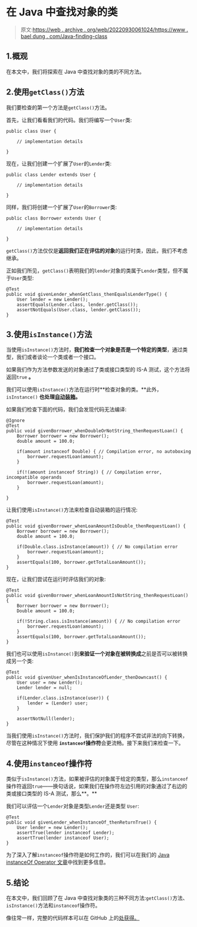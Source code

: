 # 在 Java 中查找对象的类

> 原文:[https://web . archive . org/web/20220930061024/https://www . bael dung . com/Java-finding-class](https://web.archive.org/web/20220930061024/https://www.baeldung.com/java-finding-class)

## 1.概观

在本文中，我们将探索在 Java 中查找对象的类的不同方法。

## 2.使用`getClass()`方法

我们要检查的第一个方法是`getClass()`方法。

首先，让我们看看我们的代码。我们将编写一个`User`类:

```
public class User {

    // implementation details

}
```

现在，让我们创建一个扩展了`User`的`Lender`类:

```
public class Lender extends User {

    // implementation details

}
```

同样，我们将创建一个扩展了`User`的`Borrower`类:

```
public class Borrower extends User {

    // implementation details

}
```

`getClass()`方法仅仅是**返回我们正在评估的对象**的运行时类，因此，我们不考虑继承。

正如我们所见，`getClass()`表明我们的`lender`对象的类属于`Lender`类型，但不属于`User`类型:

```
@Test
public void givenLender_whenGetClass_thenEqualsLenderType() {
    User lender = new Lender();
    assertEquals(Lender.class, lender.getClass());
    assertNotEquals(User.class, lender.getClass());
}
```

## 3.使用`isInstance()`方法

当使用`isInstance()`方法时，**我们检查一个对象是否是一个特定的类型**，通过类型，我们或者谈论一个类或者一个接口。

如果我们作为方法参数发送的对象通过了类或接口类型的 IS-A 测试，这个方法将返回`true` **。**

我们可以使用`isInstance()`方法在运行时**检查对象的类。**此外，`isInstance()` **也处理[自动装箱](/web/20221208143830/https://www.baeldung.com/java-wrapper-classes#autoboxing-and-unboxing)。**

如果我们检查下面的代码，我们会发现代码无法编译:

```
@Ignore
@Test
public void givenBorrower_whenDoubleOrNotString_thenRequestLoan() {
    Borrower borrower = new Borrower();
    double amount = 100.0;

    if(amount instanceof Double) { // Compilation error, no autoboxing
        borrower.requestLoan(amount);
    }

    if(!(amount instanceof String)) { // Compilation error, incompatible operands
        borrower.requestLoan(amount);
    }

}
```

让我们使用`isInstance()`方法来检查自动装箱的运行情况:

```
@Test
public void givenBorrower_whenLoanAmountIsDouble_thenRequestLoan() {
    Borrower borrower = new Borrower();
    double amount = 100.0;

    if(Double.class.isInstance(amount)) { // No compilation error
        borrower.requestLoan(amount);
    }
    assertEquals(100, borrower.getTotalLoanAmount());
}
```

现在，让我们尝试在运行时评估我们的对象:

```
@Test
public void givenBorrower_whenLoanAmountIsNotString_thenRequestLoan() {
    Borrower borrower = new Borrower();
    Double amount = 100.0;

    if(!String.class.isInstance(amount)) { // No compilation error
        borrower.requestLoan(amount);
    }
    assertEquals(100, borrower.getTotalLoanAmount());
}
```

我们也可以使用`isInstance()`到**来验证一个对象在被转换成**之前是否可以被转换成另一个类:

```
@Test
public void givenUser_whenIsInstanceOfLender_thenDowncast() {
    User user = new Lender();
    Lender lender = null;

    if(Lender.class.isInstance(user)) {
        lender = (Lender) user;
    }

    assertNotNull(lender);
}
```

当我们使用`isInstance()`方法时，我们保护我们的程序不尝试非法的向下转换，尽管在这种情况下使用 **`instanceof`操作符**会更流畅。接下来我们来检查一下。

## 4.使用`instanceof`操作符

类似于`isInstance()`方法，如果被评估的对象属于给定的类型，那么`instanceof`操作符返回`true`——换句话说，如果我们在操作符左边引用的对象通过了右边的类或接口类型的 IS-A 测试，那么**。**

我们可以评估一个`Lender`对象是类型`Lender`还是类型 `User`:

```
@Test
public void givenLender_whenInstanceOf_thenReturnTrue() {
    User lender = new Lender();
    assertTrue(lender instanceof Lender);
    assertTrue(lender instanceof User);
}
```

为了深入了解`instanceof`操作符是如何工作的，我们可以在我们的 [Java instanceOf Operator 文章](/web/20221208143830/https://www.baeldung.com/java-instanceof)中找到更多信息。

## 5.结论

在本文中，我们回顾了在 Java 中查找对象类的三种不同方法:`getClass()`方法、`isInstance()`方法和`instanceof`操作符。

像往常一样，完整的代码样本可以在 GitHub 上的[处获得。](https://web.archive.org/web/20221208143830/https://github.com/eugenp/tutorials/tree/master/core-java-modules/core-java-lang-operators)